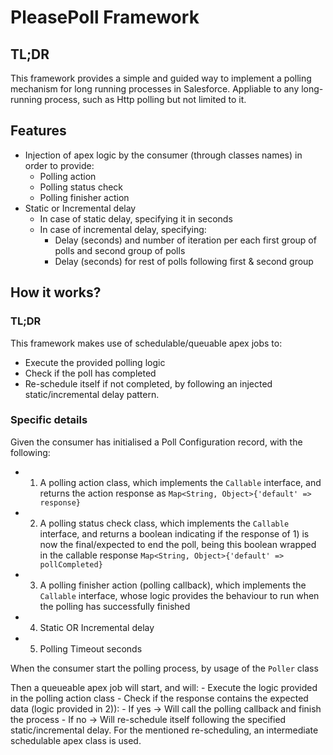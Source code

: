 # PleasePoll Framework

## TL;DR

This framework provides a simple and guided way to implement a polling mechanism for long running processes in Salesforce. Appliable to any long-running process, such as Http polling but not limited to it.

## Features

- Injection of apex logic by the consumer (through classes names) in order to provide:
    - Polling action
    - Polling status check
    - Polling finisher action
- Static or Incremental delay
    - In case of static delay, specifying it in seconds
    - In case of incremental delay, specifying:
        - Delay (seconds) and number of iteration per each first group of polls and second group of polls
        - Delay (seconds) for rest of polls following first & second group

## How it works?

### TL;DR

This framework makes use of schedulable/queuable apex jobs to:
- Execute the provided polling logic
- Check if the poll has completed
- Re-schedule itself if not completed, by following an injected static/incremental delay pattern.
### Specific details

Given the consumer has initialised a Poll Configuration record, with the following:

- 1) A polling action class, which implements the `Callable` interface, and returns the action response as `Map<String, Object>{'default' => response}`
- 2) A polling status check class, which implements the `Callable` interface, and returns a boolean indicating if the response of 1) is now the final/expected to end the poll, being this boolean wrapped in the callable response `Map<String, Object>{'default' => pollCompleted}`
- 3) A polling finisher action (polling callback), which implements the `Callable` interface, whose logic provides the behaviour to run when the polling has successfully finished
- 4) Static OR Incremental delay
- 5) Polling Timeout seconds

When the consumer start the polling process, by usage of the `Poller` class

Then a queueable apex job will start, and will:
    - Execute the logic provided in the polling action class
    - Check if the response contains the expected data (logic provided in 2)):
        - If yes -> Will call the polling callback and finish the process
        - If no -> Will re-schedule itself following the specified static/incremental delay. For the mentioned re-scheduling, an intermediate schedulable apex class is used.